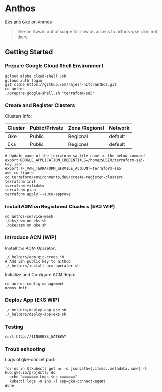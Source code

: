 # Anthos
Eks and Gke on Anthos
> Gke on Aws is out of scope for now as access to anthos-gke cli is not there

## Getting Started

### Prepare Google Cloud Shell Environment
```
gcloud alpha cloud-shell ssh
gcloud auth login
git clone https://github.com/rajesh-nitc/anthos.git
cd anthos
./prepare-google-shell.sh "terraform-sa5"
```
### Create and Register Clusters
Clusters info:

Cluster | Public/Private | Zonal/Regional | Network
--- | --- | --- | ---
Gke | Public | Regional | default
Eks | Public | Regional | default

```
# Update name of the terraform-sa file name in the below command
export GOOGLE_APPLICATION_CREDENTIALS=/home/$USER/terraform-sa5-key.json
export TF_VAR_TERRAFORM_SERVICE_ACCOUNT=terraform-sa5
aws configure
cd terraform/environments/dev/create-register-clusters
terraform init
terraform validate
terraform plan
terraform apply --auto-approve
```
### Install ASM on Registered Clusters (EKS WIP)
```
cd anthos-service-mesh
./eks/asm_on_eks.sh
./gke/asm_on_gke.sh
```

### Introduce ACM (WIP)

Install the ACM Operator:
```
./_helpers/acm-git-creds.sh
# Add Ssh public key to Github
./_helpers/install-acm-operator.sh
```
Initialize and Configure ACM Repo:
```
cd anthos-config-management
nomos init
```

### Deploy App (EKS WIP)
```
./_helpers/deploy-app-gke.sh
./_helpers/deploy-app-eks.sh
```

### Testing
```
curl http://$INGRESS_GATEWAY
```
### Troubleshooting

Logs of gke-connet pod:
```
for ns in $(kubectl get ns -o jsonpath={.items..metadata.name} -l hub.gke.io/project); do
  echo "======= Logs $ns ======="
  kubectl logs -n $ns -l app=gke-connect-agent
done
```